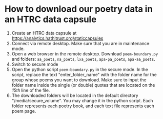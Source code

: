 # How to download our poetry data in an HTRC data capsule
1. Create an HTRC data capsule at <https://analytics.hathitrust.org/staticcapsules>
2. Connect via remote desktop. Make sure that you are in maintenance mode.
3. Open a web browser in the remote desktop. Download `poem-boundary.py` and folders: `aa_poets`, `na_poets`, `lxa_poets`, `apa-pa_poets`, `apa-aa_poets`.
4. Switch to secure mode
5. Open the python script `poem-boundary.py` in the secure mode. In the script, replace the text "enter_folder_name" with the folder name for the group whose poems you want to download. Make sure to input the folder name inside the single (or double) quotes that are located on the _15th_ line of the file.
6. The downloaded folders will be located in the default directory "/media/secure_volume". You may change it in the python script. Each folder represents each poetry book, and each text file represents each poem page.
